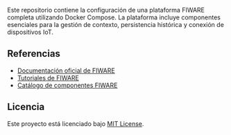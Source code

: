 
Este repositorio contiene la configuración de una plataforma FIWARE completa utilizando Docker Compose. La plataforma incluye componentes esenciales para la gestión de contexto, persistencia histórica y conexión de dispositivos IoT.

## Referencias

- [Documentación oficial de FIWARE](https://www.fiware.org/developers/)
- [Tutoriales de FIWARE](https://fiware-tutorials.readthedocs.io/en/latest/)
- [Catálogo de componentes FIWARE](https://www.fiware.org/developers/catalogue/)

## Licencia

Este proyecto está licenciado bajo [MIT License](LICENSE). 
